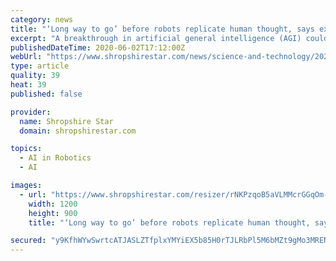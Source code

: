 ```yaml
---
category: news
title: "‘Long way to go’ before robots replicate human thought, says expert"
excerpt: "A breakthrough in artificial general intelligence (AGI) could lead to developments in tackling climate change or the discovery of new drugs."
publishedDateTime: 2020-06-02T17:12:00Z
webUrl: "https://www.shropshirestar.com/news/science-and-technology/2020/06/02/long-way-to-go-before-robots-replicate-human-thought-says-expert/"
type: article
quality: 39
heat: 39
published: false

provider:
  name: Shropshire Star
  domain: shropshirestar.com

topics:
  - AI in Robotics
  - AI

images:
  - url: "https://www.shropshirestar.com/resizer/rNKPzqoB5aVLMMcrGGqOm-oMIHY=/1200x0/filters:quality(100)/cloudfront-us-east-1.images.arcpublishing.com/shropshirestar.mna/KID6XTTJBBBN3DIKWOU3UJTWCY.jpg"
    width: 1200
    height: 900
    title: "‘Long way to go’ before robots replicate human thought, says expert"

secured: "y9KfhWYwSwrtcATJASLZTfplxYMYiEX5b85H0rTJLRbPl5M6bMZt9gMo3MREN7SBcdYA54U+Kk/NkKNHS5hhmbSj9KaD/GXpTrzz4n0pRyqiyXaU6WpIRea2o6q/Kbflz2lUliY9fsH/7CfuvEsnqrFzqK5ecTK7KtdUx1FOAmYtul0kKX3H8e8D0XnXc+gZq3Nv7z5kA88pqnGWzC5mFQRfs8LeEF1RsJ6XSDwsd8ZyhA8iazOrShSLaMFbLZ9zWhh0oDSPh//QqEvP02gOhd3pFKvy7BuBh8AcHY9GIdSYpWGw2razdzWfzdgf/zKK;DfH1xe7g5P/ARlDC9+MK7w=="
---
```


